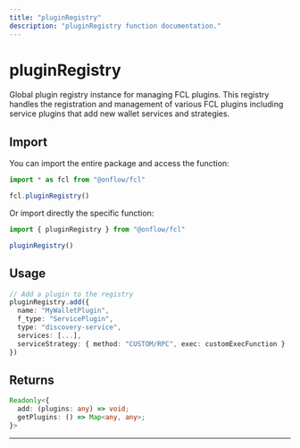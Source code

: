 ```yaml
---
title: "pluginRegistry"
description: "pluginRegistry function documentation."
---
```


<!-- THIS DOCUMENT IS AUTO-GENERATED FROM [onflow/fcl/../fcl-core/src/current-user/exec-service/plugins.ts](https://github.com/onflow/fcl-js/tree/master/packages/fcl/../fcl-core/src/current-user/exec-service/plugins.ts). DO NOT EDIT MANUALLY -->

# pluginRegistry

Global plugin registry instance for managing FCL plugins. This registry handles
the registration and management of various FCL plugins including service plugins that add
new wallet services and strategies.

## Import

You can import the entire package and access the function:

```typescript
import * as fcl from "@onflow/fcl"

fcl.pluginRegistry()
```

Or import directly the specific function:

```typescript
import { pluginRegistry } from "@onflow/fcl"

pluginRegistry()
```

## Usage

```typescript
// Add a plugin to the registry
pluginRegistry.add({
  name: "MyWalletPlugin",
  f_type: "ServicePlugin",
  type: "discovery-service",
  services: [...],
  serviceStrategy: { method: "CUSTOM/RPC", exec: customExecFunction }
})
```


## Returns

```typescript
Readonly<{
  add: (plugins: any) => void;
  getPlugins: () => Map<any, any>;
}>
```


---
